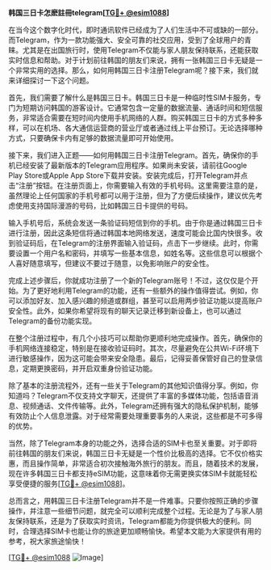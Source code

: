 **韩国三日卡怎麽註冊telegram[[TG💪+ @esim1088](https://t.me/s/esim1088)]**

在当今这个数字化时代，即时通讯软件已经成为了人们生活中不可或缺的一部分。而Telegram，作为一款功能强大、安全可靠的社交应用，受到了全球用户的青睐。尤其是在出国旅行时，使用Telegram不仅能与家人朋友保持联系，还能获取实时信息和帮助。对于计划前往韩国的朋友们来说，拥有一张韩国三日卡无疑是一个非常实用的选择。那么，如何用韩国三日卡注册Telegram呢？接下来，我们就来详细探讨一下这个问题。

首先，我们需要了解什么是韩国三日卡。韩国三日卡是一种临时性SIM卡服务，专门为短期访问韩国的游客设计。它通常包含一定量的数据流量、通话时间和短信服务，非常适合需要在短时间内使用手机网络的人群。购买韩国三日卡的方式多种多样，可以在机场、各大通信运营商的营业厅或者通过线上平台预订。无论选择哪种方式，只要确保卡内有足够的数据流量即可开始使用。

接下来，我们进入正题——如何用韩国三日卡注册Telegram。首先，确保你的手机已经安装了最新版本的Telegram应用程序。如果尚未安装，请前往Google Play Store或Apple App Store下载并安装。安装完成后，打开Telegram并点击“注册”按钮。在注册页面上，你需要输入有效的手机号码。这里需要注意的是，虽然理论上任何国家的手机号都可以用于注册，但为了方便后续操作，建议优先考虑使用支持国际漫游的号码，比如韩国三日卡提供的号码。

输入手机号后，系统会发送一条验证码短信到你的手机。由于你是通过韩国三日卡进行注册，因此这条短信将通过韩国本地网络发送，速度可能会比国内快很多。收到验证码后，在Telegram的注册界面输入验证码，点击下一步继续。此时，你需要设置一个用户名和密码，并填写一些基本信息，如姓名等。这些信息可以根据个人喜好随意填写，但建议不要过于随意，以免影响账户的安全性。

完成上述步骤后，你就成功注册了一个新的Telegram账号！不过，这仅仅是个开始。为了更好地利用Telegram的功能，还有一些额外的操作值得尝试。例如，你可以添加好友、加入感兴趣的频道或群组，甚至可以启用两步验证功能以提高账户安全性。此外，如果你希望将现有的聊天记录迁移到新设备上，也可以通过Telegram的备份功能实现。

在整个注册过程中，有几个小技巧可以帮助你更顺利地完成操作。首先，确保你的手机网络连接稳定，特别是在接收验证码时。其次，尽量避免在公共Wi-Fi环境下进行敏感操作，因为这可能会带来安全隐患。最后，记得妥善保管好自己的登录信息，定期更换密码，并开启双重身份验证功能。

除了基本的注册流程外，还有一些关于Telegram的其他知识值得分享。例如，你知道吗？Telegram不仅支持文字聊天，还提供了丰富的多媒体功能，包括语音消息、视频通话、文件传输等。此外，Telegram还拥有强大的隐私保护机制，能够有效防止个人信息泄露。对于经常需要处理重要事务的人来说，这些都是不可多得的优势。

当然，除了Telegram本身的功能之外，选择合适的SIM卡也至关重要。对于即将前往韩国的朋友们来说，韩国三日卡无疑是一个性价比极高的选择。它不仅价格实惠，而且操作简单，非常适合初次接触海外旅行的朋友。而且，随着技术的发展，现在许多韩国三日卡都支持eSIM功能，这意味着你无需更换实体SIM卡就能轻松享受便捷的服务[[TG💪+ @esim1088](https://t.me/s/esim1088)]。

总而言之，用韩国三日卡注册Telegram并不是一件难事。只要你按照正确的步骤操作，并注意一些细节问题，就完全可以顺利完成整个过程。无论是为了与家人朋友保持联系，还是为了获取实时资讯，Telegram都能为你提供极大的便利。同时，合理选择SIM卡也能让你的旅途更加顺畅愉快。希望本文能为大家提供有用的参考，祝大家旅途愉快！

[[TG💪+ @esim1088](https://t.me/s/esim1088) ![Image](https://i.postimg.cc/4NQfJmqS/Snipaste-2025-05-13-00-14-12.png)]
